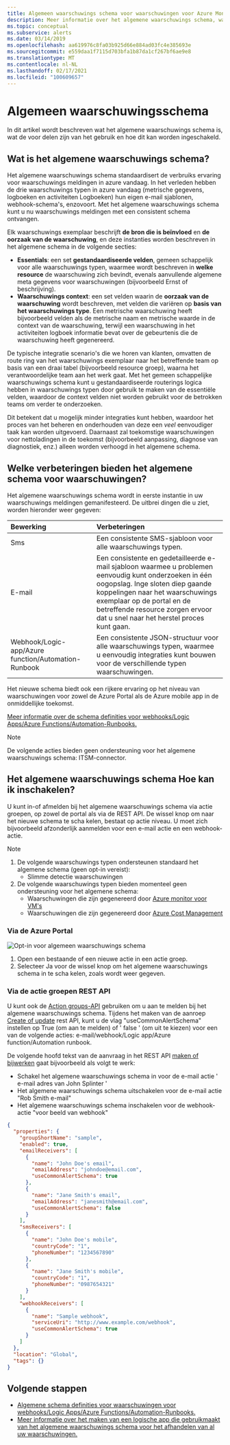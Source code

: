 ```yaml
---
title: Algemeen waarschuwings schema voor waarschuwingen voor Azure Monitor
description: Meer informatie over het algemene waarschuwings schema, waarom u het moet gebruiken en hoe u het kunt inschakelen
ms.topic: conceptual
ms.subservice: alerts
ms.date: 03/14/2019
ms.openlocfilehash: aa619976c8fa03b925d66e884ad03fc4e385693e
ms.sourcegitcommit: e559daa1f7115d703bfa1b87da1cf267bf6ae9e8
ms.translationtype: MT
ms.contentlocale: nl-NL
ms.lasthandoff: 02/17/2021
ms.locfileid: "100609657"
---
```

# <a name="common-alert-schema"></a>Algemeen waarschuwingsschema

In dit artikel wordt beschreven wat het algemene waarschuwings schema is, wat de voor delen zijn van het gebruik en hoe dit kan worden ingeschakeld.

## <a name="what-is-the-common-alert-schema"></a>Wat is het algemene waarschuwings schema?

Het algemene waarschuwings schema standaardisert de verbruiks ervaring voor waarschuwings meldingen in azure vandaag. In het verleden hebben de drie waarschuwings typen in azure vandaag (metrische gegevens, logboeken en activiteiten Logboeken) hun eigen e-mail sjablonen, webhook-schema's, enzovoort. Met het algemene waarschuwings schema kunt u nu waarschuwings meldingen met een consistent schema ontvangen.

Elk waarschuwings exemplaar beschrijft **de bron die is beïnvloed** en **de oorzaak van de waarschuwing**, en deze instanties worden beschreven in het algemene schema in de volgende secties:
* **Essentials**: een set **gestandaardiseerde velden**, gemeen schappelijk voor alle waarschuwings typen, waarmee wordt beschreven in **welke resource** de waarschuwing zich bevindt, evenals aanvullende algemene meta gegevens voor waarschuwingen (bijvoorbeeld Ernst of beschrijving). 
* **Waarschuwings context**: een set velden waarin de **oorzaak van de waarschuwing** wordt beschreven, met velden die variëren op **basis van het waarschuwings type**. Een metrische waarschuwing heeft bijvoorbeeld velden als de metrische naam en metrische waarde in de context van de waarschuwing, terwijl een waarschuwing in het activiteiten logboek informatie bevat over de gebeurtenis die de waarschuwing heeft gegenereerd. 

De typische integratie scenario's die we horen van klanten, omvatten de route ring van het waarschuwings exemplaar naar het betreffende team op basis van een draai tabel (bijvoorbeeld resource groep), waarna het verantwoordelijke team aan het werk gaat. Met het gemeen schappelijke waarschuwings schema kunt u gestandaardiseerde routerings logica hebben in waarschuwings typen door gebruik te maken van de essentiële velden, waardoor de context velden niet worden gebruikt voor de betrokken teams om verder te onderzoeken.

Dit betekent dat u mogelijk minder integraties kunt hebben, waardoor het proces van het beheren en onderhouden van deze een _veel_ eenvoudiger taak kan worden uitgevoerd. Daarnaast zal toekomstige waarschuwingen voor nettoladingen in de toekomst (bijvoorbeeld aanpassing, diagnose van diagnostiek, enz.) alleen worden verhoogd in het algemene schema.

## <a name="what-enhancements-does-the-common-alert-schema-bring"></a>Welke verbeteringen bieden het algemene schema voor waarschuwingen?

Het algemene waarschuwings schema wordt in eerste instantie in uw waarschuwings meldingen gemanifesteerd. De uitbrei dingen die u ziet, worden hieronder weer gegeven:

| Bewerking | Verbeteringen |
|:---|:---|
| Sms | Een consistente SMS-sjabloon voor alle waarschuwings typen. |
| E-mail | Een consistente en gedetailleerde e-mail sjabloon waarmee u problemen eenvoudig kunt onderzoeken in één oogopslag. Inge sloten diep gaande koppelingen naar het waarschuwings exemplaar op de portal en de betreffende resource zorgen ervoor dat u snel naar het herstel proces kunt gaan. |
| Webhook/Logic-app/Azure function/Automation-Runbook | Een consistente JSON-structuur voor alle waarschuwings typen, waarmee u eenvoudig integraties kunt bouwen voor de verschillende typen waarschuwingen. |

Het nieuwe schema biedt ook een rijkere ervaring op het niveau van waarschuwingen voor zowel de Azure Portal als de Azure mobile app in de onmiddellijke toekomst. 

[Meer informatie over de schema definities voor webhooks/Logic Apps/Azure Functions/Automation-Runbooks.](./alerts-common-schema-definitions.md)

> [!NOTE]
> De volgende acties bieden geen ondersteuning voor het algemene waarschuwings schema: ITSM-connector.

## <a name="how-do-i-enable-the-common-alert-schema"></a>Het algemene waarschuwings schema Hoe kan ik inschakelen?

U kunt in-of afmelden bij het algemene waarschuwings schema via actie groepen, op zowel de portal als via de REST API. De wissel knop om naar het nieuwe schema te scha kelen, bestaat op actie niveau. U moet zich bijvoorbeeld afzonderlijk aanmelden voor een e-mail actie en een webhook-actie.

> [!NOTE]
> 1. De volgende waarschuwings typen ondersteunen standaard het algemene schema (geen opt-in vereist):
>     * Slimme detectie waarschuwingen
> 1. De volgende waarschuwings typen bieden momenteel geen ondersteuning voor het algemene schema:
>     * Waarschuwingen die zijn gegenereerd door [Azure monitor voor VM's](../insights/vminsights-overview.md)
>     * Waarschuwingen die zijn gegenereerd door [Azure Cost Management](../../cost-management-billing/manage/cost-management-budget-scenario.md)

### <a name="through-the-azure-portal"></a>Via de Azure Portal

![Opt-in voor algemeen waarschuwings schema](media/alerts-common-schema/portal-opt-in.png)

1. Open een bestaande of een nieuwe actie in een actie groep. 
1. Selecteer Ja voor de wissel knop om het algemene waarschuwings schema in te scha kelen, zoals wordt weer gegeven.

### <a name="through-the-action-groups-rest-api"></a>Via de actie groepen REST API

U kunt ook de [Action groups-API](/rest/api/monitor/actiongroups) gebruiken om u aan te melden bij het algemene waarschuwings schema. Tijdens het maken van de aanroep [Create of update](/rest/api/monitor/actiongroups/createorupdate) rest API, kunt u de vlag "useCommonAlertSchema" instellen op True (om aan te melden) of ' false ' (om uit te kiezen) voor een van de volgende acties: e-mail/webhook/Logic app/Azure function/Automation runbook.

De volgende hoofd tekst van de aanvraag in het REST API [maken of bijwerken](/rest/api/monitor/actiongroups/createorupdate) gaat bijvoorbeeld als volgt te werk:

* Schakel het algemene waarschuwings schema in voor de e-mail actie ' e-mail adres van John Splinter '
* Het algemene waarschuwings schema uitschakelen voor de e-mail actie "Rob Smith e-mail"
* Het algemene waarschuwings schema inschakelen voor de webhook-actie "voor beeld van webhook"

```json
{
  "properties": {
    "groupShortName": "sample",
    "enabled": true,
    "emailReceivers": [
      {
        "name": "John Doe's email",
        "emailAddress": "johndoe@email.com",
        "useCommonAlertSchema": true
      },
      {
        "name": "Jane Smith's email",
        "emailAddress": "janesmith@email.com",
        "useCommonAlertSchema": false
      }
    ],
    "smsReceivers": [
      {
        "name": "John Doe's mobile",
        "countryCode": "1",
        "phoneNumber": "1234567890"
      },
      {
        "name": "Jane Smith's mobile",
        "countryCode": "1",
        "phoneNumber": "0987654321"
      }
    ],
    "webhookReceivers": [
      {
        "name": "Sample webhook",
        "serviceUri": "http://www.example.com/webhook",
        "useCommonAlertSchema": true
      }
    ]
  },
  "location": "Global",
  "tags": {}
}
```





## <a name="next-steps"></a>Volgende stappen

- [Algemene schema definities voor waarschuwingen voor webhooks/Logic Apps/Azure Functions/Automation-Runbooks.](./alerts-common-schema-definitions.md)
- [Meer informatie over het maken van een logische app die gebruikmaakt van het algemene waarschuwings schema voor het afhandelen van al uw waarschuwingen.](./alerts-common-schema-integrations.md)
